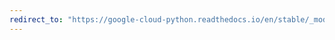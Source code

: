 ```yaml
---
redirect_to: "https://google-cloud-python.readthedocs.io/en/stable/_modules/google/cloud/firestore_v1beta1/proto/query_pb2.html"
---
```


